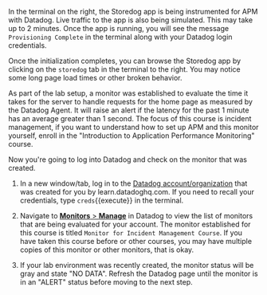 In the terminal on the right, the Storedog app is being instrumented for APM with Datadog. Live traffic to the app is also being simulated. This may take up to 2 minutes. Once the app is running, you will see the message `Provisioning Complete` in the terminal along with your Datadog login credentials.

Once the initialization completes, you can browse the Storedog app by clicking on the `storedog` tab in the terminal to the right. You may notice some long page load times or other broken behavior.

As part of the lab setup, a monitor was established to evaluate the time it takes for the server to handle requests for the home page as measured by the Datadog Agent. It will raise an alert if the latency for the past 1 minute has an average greater than 1 second. The focus of this course is incident management, if you want to understand how to set up APM and this monitor yourself, enroll in the "Introduction to Application Performance Monitoring" course.

Now you're going to log into Datadog and check on the monitor that was created.

1. In a new window/tab, log in to the <a href="https://app.datadoghq.com/account/login" target="_datadog">Datadog account/organization</a> that was created for you by learn.datadoghq.com. If you need to recall your credentials, type `creds`{{execute}} in the terminal.

2. Navigate to <a href="https://app.datadoghq.com/monitors/manage" target="_datadog">**Monitors** > **Manage**</a> in Datadog to view the list of monitors that are being evaluated for your account. The monitor established for this course is titled `Monitor for Incident Management Course`. If you have taken this course before or other courses, you may have multiple copies of this monitor or other monitors, that is okay.

3. If your lab environment was recently created, the monitor status will be gray and state "NO DATA". Refresh the Datadog page until the monitor is in an "ALERT" status before moving to the next step.